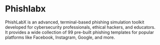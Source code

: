 # Phishlabx
PhishLabX is an advanced, terminal-based phishing simulation toolkit developed for cybersecurity professionals, ethical hackers, and educators. It provides a wide collection of 99 pre-built phishing templates for popular platforms like Facebook, Instagram, Google, and more.
